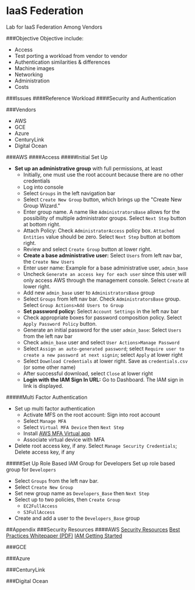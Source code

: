 # IaaS Federation
Lab for IaaS Federation Among Vendors

###Objective
Objective include:
* Access
* Test porting a workload from vendor to vendor
* Authentication similarities & differences
* Machine images
* Networking
* Administration
* Costs

###Issues
####Reference Workload
####Security and Authentication

###Vendors
* AWS
* GCE
* Azure
* CenturyLink
* Digital Ocean

###AWS
####Access
#####Initial Set Up
* **Set up an administrative group** with full permissions, at least
    * Initially, one must use the root account because there are no other credentials
    * Log into console
    * Select `Groups` in the left navigation bar
    * Select `Create New Group` button, which brings up the "Create New Group Wizard."
    * Enter group name. A name like `AdministratorsBase` allows for the possibility of multiple administrator groups. Select `Next Step` button at bottom right.
    * Attach Policy: Check `AdministratorAccess` policy box. `Attached Entities` value should be zero. Select `Next Step` button at bottom right.
    * Review and select `Create Group` button at lower right.
    * **Create a base administrative user:** Select `Users` from left nav bar, the `Create New Users`
    * Enter user name: Example for a base administrative user, `admin_base`
    * Uncheck `Generate an access key for each user` since this user will only access AWS through the management console. Select `Create` at lower right.
    * Add new `admin_base` user to `AdministratorsBase` group
    * Select `Groups` from left nav bar. Check `AdministratorsBase` group. Select `Group Actions>Add Users to Group` 
    * **Set password policy:** Select `Account Settings` in the left nav bar
    * Check appropriate boxes for password composition policy. Select `Apply Password Policy` button.
    * Generate an initial password for the user `admin_base`: Select `Users` from the left nav bar
    * Check `admin_base` user and select `User Actions>Manage Password`
    * Select `Assign an auto-generated password`; select `Require user to create a new password at next signin`; select `Apply` at lower right
    * Select `Download Credentials` at lower right. Save as `credentials.csv` (or some other name)
    * After successful download, select `Close` at lower right
    * **Login with the IAM Sign In URL:** Go to Dashboard. The IAM sign in link is displayed.

#####Multi Factor Authentication
* Set up multi factor authentication
  * Activate MFS on the root account: Sign into root account
  * Select `Manage MFA` 
  * Select `Virtual MFA Device` then `Next Step`
  * Install [AWS MFA Virtual app ](https://play.google.com/store/apps/details?id=com.amazonaws.mobile.apps.Authenticator&hl=en)
  * Associate virtual device with MFA
* Delete root access key, if any. Select `Manage Security Credentials`; Delete access key, if any

#####Set Up Role Based IAM Group for Developers
Set up role based group for `Developers`
* Select `Groups` from the left nav bar. 
* Select `Create New Group`
* Set new group name as `Developers_Base` then `Next Step`
* Select up to two policies, then `Create Group`
  * `EC2FullAccess`
  * `S3FullAccess`
* Create and add a user to the `Developers_Base` group

##Appendix
###Security Resources
####AWS
[Security Resources](http://aws.amazon.com/security/security-resources/)
[Best Practices Whitepaper (PDF)](http://media.amazonwebservices.com/AWS_Security_Best_Practices.pdf)
[IAM Getting Started](https://aws.amazon.com/iam/getting-started/)



###GCE

###Azure

###CenturyLink

###Digital Ocean
